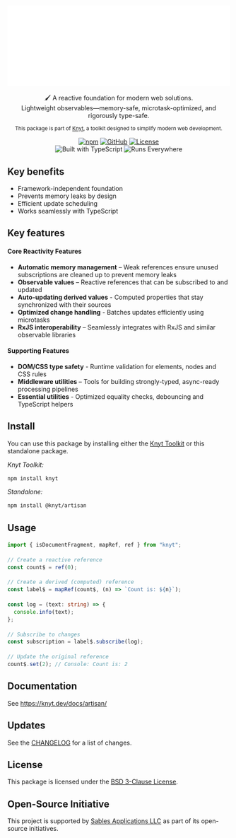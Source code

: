 <div align="center">

[![Knyt](./docs/banner.svg)](https://knyt.dev/docs/artisan/)

🖌️ A reactive foundation for modern web solutions. <br /> Lightweight observables—memory-safe, microtask-optimized, and rigorously type-safe.

<small>

This package is part of [Knyt](https://knyt.dev/), a toolkit designed to simplify modern web development.

</small>

[![npm](https://img.shields.io/npm/v/@knyt/artisan?style=flat-square&labelColor=444)](https://www.npmjs.com/package/@knyt/artisan)
[![GitHub](https://img.shields.io/badge/Source_Code-black?style=flat-square&label=GitHub&labelColor=444)](https://github.com/sables-app/knyt/tree/main/packages/artisan)
[![License](https://img.shields.io/badge/License-BSD_3_Clause-blue?style=flat-square&labelColor=444)](https://github.com/sables-app/knyt/blob/main/LICENSE)
<br />
![Built with TypeScript](https://img.shields.io/badge/Built%20with-TypeScript-3178c6.svg?style=flat-square&logo=typescript&labelColor=444)
![Runs Everywhere](https://img.shields.io/badge/Runs-Everywhere-f7df1e.svg?style=flat-square&logo=javascript&labelColor=444)

</div>

## Key benefits

- Framework-independent foundation
- Prevents memory leaks by design
- Efficient update scheduling
- Works seamlessly with TypeScript

## Key features

#### Core Reactivity Features

- **Automatic memory management** – Weak references ensure unused subscriptions are cleaned up to prevent memory leaks
- **Observable values** – Reactive references that can be subscribed to and updated
- **Auto-updating derived values** - Computed properties that stay synchronized with their sources
- **Optimized change handling** - Batches updates efficiently using microtasks
- **RxJS interoperability** – Seamlessly integrates with RxJS and similar observable libraries

#### Supporting Features

- **DOM/CSS type safety** - Runtime validation for elements, nodes and CSS rules
- **Middleware utilities** – Tools for building strongly-typed, async-ready processing pipelines
- **Essential utilities** - Optimized equality checks, debouncing and TypeScript helpers

## Install

You can use this package by installing either the [Knyt Toolkit](https://knyt.dev/docs/toolkit) or this standalone package.

_Knyt Toolkit:_

```sh
npm install knyt
```

_Standalone:_

```sh
npm install @knyt/artisan
```

## Usage

```ts
import { isDocumentFragment, mapRef, ref } from "knyt";

// Create a reactive reference
const count$ = ref(0);

// Create a derived (computed) reference
const label$ = mapRef(count$, (n) => `Count is: ${n}`);

const log = (text: string) => {
  console.info(text);
};

// Subscribe to changes
const subscription = label$.subscribe(log);

// Update the original reference
count$.set(2); // Console: Count is: 2
```

## Documentation

See https://knyt.dev/docs/artisan/

## Updates

See the [CHANGELOG](./CHANGELOG.md) for a list of changes.

## License

This package is licensed under the [BSD 3-Clause License](./LICENSE).

## Open-Source Initiative

This project is supported by [Sables Applications LLC](https://sables.app) as part of its open-source initiatives.
